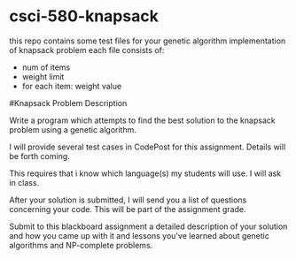 # csci-580-knapsack

this repo contains some test files for your genetic algorithm implementation of knapsack problem
each file consists of:

- num of items
- weight limit
- for each item: weight value

#Knapsack Problem Description

Write a program which attempts to find the best solution to the knapsack problem using a genetic algorithm.

I will provide several test cases in CodePost for this assignment. Details will be forth coming. 

This requires that i know which language(s) my students will use. I will ask in class. 

After your solution is submitted, I will send you a list of questions concerning your code. This will be part of the assignment grade. 

Submit to this blackboard assignment a detailed description of your solution and how you came up with it and lessons you've learned about genetic algorithms and NP-complete problems. 
